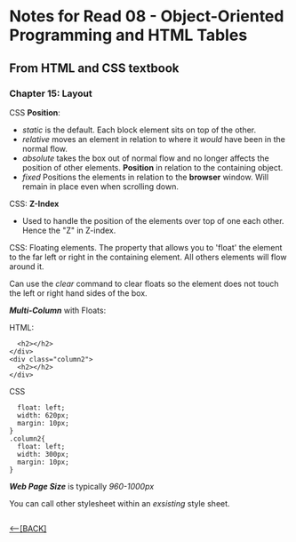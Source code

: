 # Notes for Read 08 - Object-Oriented Programming and HTML Tables

## From HTML and CSS textbook

### Chapter 15: Layout

CSS **Position**:

+ *static* is the default.  Each block element sits on top of the other.
+ *relative* moves an element in relation to where it *would* have been in the normal flow.
+ *absolute* takes the box out of normal flow and no longer affects the position of other elements. **Position** in relation to the containing object.
+ *fixed* Positions the elements in relation to the **browser** window.  Will remain in place even when scrolling down.

CSS: **Z-Index**

+ Used to handle the  position of the elements over top of one each other.  Hence the "Z" in Z-index.

CSS: Floating elements.  The property that allows you to 'float' the element to the far left or right in the containing element.  All others elements will flow around it.

Can use the *clear* command to clear floats so the element does not touch the left or right hand sides of the box.

***Multi-Column*** with Floats:

HTML:

```<div class="column1">
  <h2></h2>
</div>
<div class="column2">
  <h2></h2>
</div>
```

CSS

```.column1{
  float: left;
  width: 620px;
  margin: 10px;
}
.column2{
  float: left;
  width: 300px;
  margin: 10px;
}
```

***Web Page Size*** is typically *960-1000px*

You can call other stylesheet within an *exsisting* style sheet.

```@import url("tables.css");
```

[&lt;--&#91;BACK&#93;](README.md)
